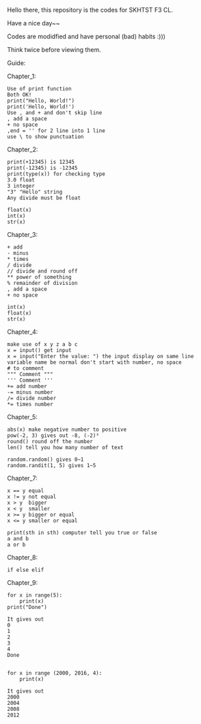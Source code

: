 Hello there, this repository is the codes for SKHTST F3 CL.

Have a nice day~~

Codes are modidfied and have personal (bad) habits :)))

Think twice before viewing them.


Guide:

Chapter_1:

    Use of print function
    Both OK!
    print("Hello, World!")
    print('Hello, World!')
    Use , and + and don't skip line
    , add a space
    + no space
    ,end = '' for 2 line into 1 line
    use \ to show punctuation

Chapter_2:

    print(+12345) is 12345
    print(-12345) is -12345
    print(type(x)) for checking type
    3.0 float
    3 integer
    "3" "Hello" string
    Any divide must be float
    
    float(x)
    int(x)
    str(x)    

Chapter_3:
      
    + add
    - minus
    * times
    / divide
    // divide and round off
    ** power of something
    % remainder of division
    , add a space
    + no space
    
    int(x)
    float(x)
    str(x)
     
Chapter_4:
   
    make use of x y z a b c
    x = input() get input
    x = input("Enter the value: ") the input display on same line
    variable name be normal don't start with number, no space
    # to comment
    """ Comment """
    ''' Comment '''
    += add number
    -= minus number
    /= divide number
    *= times number

    
Chapter_5:
    
    abs(x) make negative number to positive
    pow(-2, 3) gives out -8, (-2)³
    round() round off the number
    len() tell you how many number of text
    
    random.random() gives 0~1
    random.randit(1, 5) gives 1~5

Chapter_7:

    x == y equal
    x != y not equal
    x > y  bigger
    x < y  smaller
    x >= y bigger or equal
    x <= y smaller or equal

    print(sth in sth) computer tell you true or false
    a and b
    a or b

Chapter_8:

    if else elif

    
Chapter_9:

    for x in range(5):
        print(x)
    print("Done")

    It gives out
    0
    1
    2
    3
    4
    Done


    for x in range (2000, 2016, 4):
        print(x)

    It gives out
    2000
    2004
    2008
    2012
